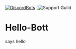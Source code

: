 
[hl]: https://discordbots.org/api/widget/status/210363111729790977.png
[hlLink]: https://discordbots.org/bot/210363111729790977
[discord]: https://discord.com/api/guilds/191245668617158656/embed.png
[discordLink]: https://discord.gg/fqkxJjY4yM
[inviteLink]: https://dunctebot.link/invite
[patronLink]: https://patreon.com/DuncteBot
[patronImage]: https://img.shields.io/badge/Donate-Patreon-orange.svg

[![DiscordBots][hl]][hlLink] [![Support Guild][discordLink]
# Hello-Bott
says hello
